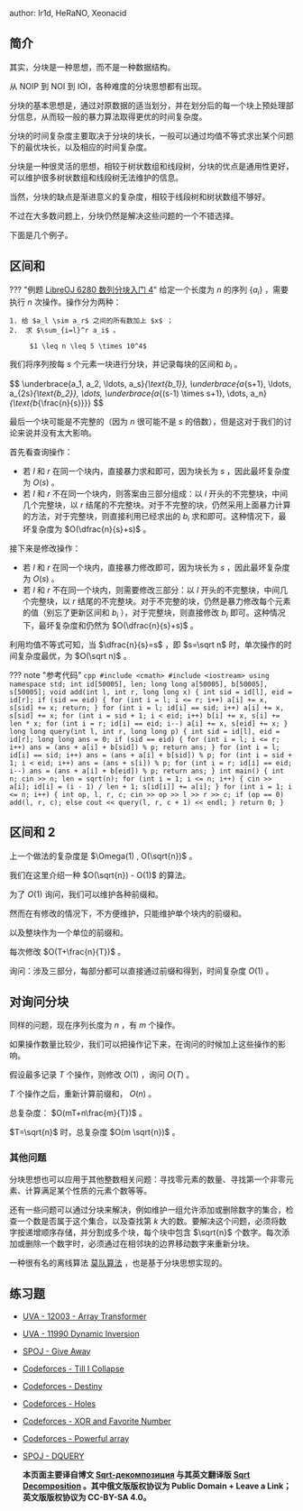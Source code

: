 author: Ir1d, HeRaNO, Xeonacid

## 简介

其实，分块是一种思想，而不是一种数据结构。

从 NOIP 到 NOI 到 IOI，各种难度的分块思想都有出现。

分块的基本思想是，通过对原数据的适当划分，并在划分后的每一个块上预处理部分信息，从而较一般的暴力算法取得更优的时间复杂度。

分块的时间复杂度主要取决于分块的块长，一般可以通过均值不等式求出某个问题下的最优块长，以及相应的时间复杂度。

分块是一种很灵活的思想，相较于树状数组和线段树，分块的优点是通用性更好，可以维护很多树状数组和线段树无法维护的信息。

当然，分块的缺点是渐进意义的复杂度，相较于线段树和树状数组不够好。

不过在大多数问题上，分块仍然是解决这些问题的一个不错选择。

下面是几个例子。

## 区间和

??? "例题 [LibreOJ 6280 数列分块入门 4](https://loj.ac/problem/6280)"
    给定一个长度为 $n$ 的序列 $\{a_i\}$ ，需要执行 $n$ 次操作。操作分为两种：
    
    1. 给 $a_l \sim a_r$ 之间的所有数加上 $x$ ；
    2.  求 $\sum_{i=l}^r a_i$ 。
    
         $1 \leq n \leq 5 \times 10^4$ 

我们将序列按每 $s$ 个元素一块进行分块，并记录每块的区间和 $b_i$ 。

$$
 \underbrace{a_1, a_2, \ldots, a_s}_{\text{b_1}}, \underbrace{a_{s+1}, \ldots, a_{2s}_{\text{b_2}}, \dots, \underbrace{a_{(s-1) \times s+1}, \dots, a_n}_{\text{b_{\frac{n}{s}}}} 
$$

最后一个块可能是不完整的（因为 $n$ 很可能不是 $s$ 的倍数），但是这对于我们的讨论来说并没有太大影响。

首先看查询操作：

- 若 $l$ 和 $r$ 在同一个块内，直接暴力求和即可，因为块长为 $s$ ，因此最坏复杂度为 $O(s)$ 。
- 若 $l$ 和 $r$ 不在同一个块内，则答案由三部分组成：以 $l$ 开头的不完整块，中间几个完整块，以 $r$ 结尾的不完整块。对于不完整的块，仍然采用上面暴力计算的方法，对于完整块，则直接利用已经求出的 $b_i$ 求和即可。这种情况下，最坏复杂度为 $O(\dfrac{n}{s}+s)$ 。

接下来是修改操作：

- 若 $l$ 和 $r$ 在同一个块内，直接暴力修改即可，因为块长为 $s$ ，因此最坏复杂度为 $O(s)$ 。
- 若 $l$ 和 $r$ 不在同一个块内，则需要修改三部分：以 $l$ 开头的不完整块，中间几个完整块，以 $r$ 结尾的不完整块。对于不完整的块，仍然是暴力修改每个元素的值（别忘了更新区间和 $b_i$ ），对于完整块，则直接修改 $b_i$ 即可。这种情况下，最坏复杂度和仍然为 $O(\dfrac{n}{s}+s)$ 。

利用均值不等式可知，当 $\dfrac{n}{s}=s$ ，即 $s=\sqrt n$ 时，单次操作的时间复杂度最优，为 $O(\sqrt n)$ 。

??? note "参考代码"
    ```cpp
    #include <cmath>
    #include <iostream>
    using namespace std;
    int id[50005], len;
    long long a[50005], b[50005], s[50005];
    void add(int l, int r, long long x) {
      int sid = id[l], eid = id[r];
      if (sid == eid) {
        for (int i = l; i <= r; i++)
          a[i] += x, s[sid] += x;
        return;
      }
      for (int i = l; id[i] == sid; i++)
        a[i] += x, s[sid] += x;
      for (int i = sid + 1; i < eid; i++)
        b[i] += x, s[i] += len * x;
      for (int i = r; id[i] == eid; i--)
        a[i] += x, s[eid] += x;
    }
    long long query(int l, int r, long long p) {
      int sid = id[l], eid = id[r];
      long long ans = 0;
      if (sid == eid) {
        for (int i = l; i <= r; i++)
          ans = (ans + a[i] + b[sid]) % p;
        return ans;
      }
      for (int i = l; id[i] == sid; i++)
        ans = (ans + a[i] + b[sid]) % p;
      for (int i = sid + 1; i < eid; i++)
        ans = (ans + s[i]) % p;
      for (int i = r; id[i] == eid; i--)
        ans = (ans + a[i] + b[eid]) % p;
      return ans;
    }
    int main() {
      int n;
      cin >> n;
      len = sqrt(n);
      for (int i = 1; i <= n; i++) {
        cin >> a[i];
        id[i] = (i - 1) / len + 1;
        s[id[i]] += a[i];
      }
      for (int i = 1; i <= n; i++) {
        int op, l, r, c;
        cin >> op >> l >> r >> c;
        if (op == 0)
          add(l, r, c);
        else
          cout << query(l, r, c + 1) << endl;
      }
      return 0;
    }
    ```
## 区间和 2

上一个做法的复杂度是 $\Omega(1) , O(\sqrt{n})$ 。

我们在这里介绍一种 $O(\sqrt{n}) - O(1)$ 的算法。

为了 $O(1)$ 询问，我们可以维护各种前缀和。

然而在有修改的情况下，不方便维护，只能维护单个块内的前缀和。

以及整块作为一个单位的前缀和。

每次修改 $O(T+\frac{n}{T})$ 。

询问：涉及三部分，每部分都可以直接通过前缀和得到，时间复杂度 $O(1)$ 。

## 对询问分块

同样的问题，现在序列长度为 $n$ ，有 $m$ 个操作。

如果操作数量比较少，我们可以把操作记下来，在询问的时候加上这些操作的影响。

假设最多记录 $T$ 个操作，则修改 $O(1)$ ，询问 $O(T)$ 。

 $T$ 个操作之后，重新计算前缀和， $O(n)$ 。

总复杂度： $O(mT+n\frac{m}{T})$ 。

 $T=\sqrt{n}$ 时，总复杂度 $O(m \sqrt{n})$ 。

### 其他问题

分块思想也可以应用于其他整数相关问题：寻找零元素的数量、寻找第一个非零元素、计算满足某个性质的元素个数等等。

还有一些问题可以通过分块来解决，例如维护一组允许添加或删除数字的集合，检查一个数是否属于这个集合，以及查找第 $k$ 大的数。要解决这个问题，必须将数字按递增顺序存储，并分割成多个块，每个块中包含 $\sqrt{n}$ 个数字。每次添加或删除一个数字时，必须通过在相邻块的边界移动数字来重新分块。

一种很有名的离线算法 [莫队算法](../misc/mo-algo.md) ，也是基于分块思想实现的。

## 练习题

-  [UVA - 12003 - Array Transformer](https://uva.onlinejudge.org/index.php?option=com_onlinejudge&Itemid=8&page=show_problem&problem=3154) 
-  [UVA - 11990 Dynamic Inversion](https://uva.onlinejudge.org/index.php?option=com_onlinejudge&Itemid=8&page=show_problem&problem=3141) 
-  [SPOJ - Give Away](http://www.spoj.com/problems/GIVEAWAY/) 
-  [Codeforces - Till I Collapse](http://codeforces.com/contest/786/problem/C) 
-  [Codeforces - Destiny](http://codeforces.com/contest/840/problem/D) 
-  [Codeforces - Holes](http://codeforces.com/contest/13/problem/E) 
-  [Codeforces - XOR and Favorite Number](https://codeforces.com/problemset/problem/617/E) 
-  [Codeforces - Powerful array](http://codeforces.com/problemset/problem/86/D) 
-    [SPOJ - DQUERY](https://www.spoj.com/problems/DQUERY) 

     **本页面主要译自博文 [Sqrt-декомпозиция](http://e-maxx.ru/algo/sqrt_decomposition) 与其英文翻译版 [Sqrt Decomposition](https://cp-algorithms.com/data_structures/sqrt_decomposition.html) 。其中俄文版版权协议为 Public Domain + Leave a Link；英文版版权协议为 CC-BY-SA 4.0。** 
